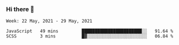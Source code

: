### Hi there 👋

<!--START_SECTION:waka-->
```text
Week: 22 May, 2021 - 29 May, 2021

JavaScript   49 mins         ███████████████████████░░   91.64 % 
SCSS         3 mins          █▓░░░░░░░░░░░░░░░░░░░░░░░   06.84 % 
```
<!--END_SECTION:waka-->
